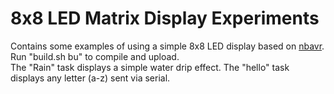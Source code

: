 # 8x8 LED Matrix Display Experiments

Contains some examples of using a simple 8x8 LED display based on [nbavr](https://github.com/xenris/nbavr).<br>
Run "build.sh bu" to compile and upload.<br>
The "Rain" task displays a simple water drip effect. The "hello" task displays any letter (a-z) sent via serial.
